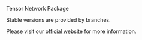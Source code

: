 Tensor Network Package

Stable versions are provided by branches.

Please visit our [official website](https://crimestop.github.io/tenpack/index.html) for more information.
